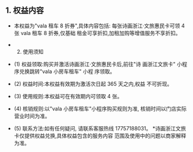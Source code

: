 ## 1. 权益内容

- 本权益为"vala 租车 8 折券",具体内容包括:
每张诗画浙江·文旅惠民卡可领 4 张 vala 租车 8 折券,仅基础 租金可享折扣,加租加购等增值服务不享折扣。

- 2. 使用须知
- (1) 权益领取:购买并激活诗画浙江·文旅惠民卡后,前往"诗 画浙江文旅卡" 小程序兑换跳转"vala 小房车租车" 小程 序领取。
- (2) 权益时间:本权益有效期为激活次日起 365 天之内,权益 不可折现。
- (3) 使用规则:本权益可在有效期内可领取 4 张。
- (4) 核销规则:以"vala 小房车租车"小程序购买规则为准, 核销时间以门店实际营业时间为准。
- (5) 联系方法:如有任何疑问, 请联系客服热线 17757188031。 *诗画浙江文旅卡仅提供权益兑换,具体权益包含的服务内容 范围及使用中的问题以商家解释为准。